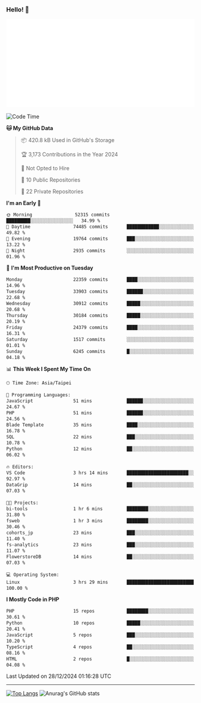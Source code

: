### Hello! 👋

![Metrics](/metrics.classic.svg)

<!--START_SECTION:waka-->
![Code Time](http://img.shields.io/badge/Code%20Time-2%2C121%20hrs%2051%20mins-blue)

**🐱 My GitHub Data** 

> 📦 420.8 kB Used in GitHub's Storage 
 > 
> 🏆 3,173 Contributions in the Year 2024
 > 
> 🚫 Not Opted to Hire
 > 
> 📜 10 Public Repositories 
 > 
> 🔑 22 Private Repositories 
 > 
**I'm an Early 🐤** 

```text
🌞 Morning                52315 commits       █████████░░░░░░░░░░░░░░░░   34.99 % 
🌆 Daytime                74485 commits       ████████████░░░░░░░░░░░░░   49.82 % 
🌃 Evening                19764 commits       ███░░░░░░░░░░░░░░░░░░░░░░   13.22 % 
🌙 Night                  2935 commits        ░░░░░░░░░░░░░░░░░░░░░░░░░   01.96 % 
```
📅 **I'm Most Productive on Tuesday** 

```text
Monday                   22359 commits       ████░░░░░░░░░░░░░░░░░░░░░   14.96 % 
Tuesday                  33903 commits       ██████░░░░░░░░░░░░░░░░░░░   22.68 % 
Wednesday                30912 commits       █████░░░░░░░░░░░░░░░░░░░░   20.68 % 
Thursday                 30184 commits       █████░░░░░░░░░░░░░░░░░░░░   20.19 % 
Friday                   24379 commits       ████░░░░░░░░░░░░░░░░░░░░░   16.31 % 
Saturday                 1517 commits        ░░░░░░░░░░░░░░░░░░░░░░░░░   01.01 % 
Sunday                   6245 commits        █░░░░░░░░░░░░░░░░░░░░░░░░   04.18 % 
```


📊 **This Week I Spent My Time On** 

```text
🕑︎ Time Zone: Asia/Taipei

💬 Programming Languages: 
JavaScript               51 mins             ██████░░░░░░░░░░░░░░░░░░░   24.67 % 
PHP                      51 mins             ██████░░░░░░░░░░░░░░░░░░░   24.56 % 
Blade Template           35 mins             ████░░░░░░░░░░░░░░░░░░░░░   16.78 % 
SQL                      22 mins             ███░░░░░░░░░░░░░░░░░░░░░░   10.78 % 
Python                   12 mins             ██░░░░░░░░░░░░░░░░░░░░░░░   06.02 % 

🔥 Editors: 
VS Code                  3 hrs 14 mins       ███████████████████████░░   92.97 % 
DataGrip                 14 mins             ██░░░░░░░░░░░░░░░░░░░░░░░   07.03 % 

🐱‍💻 Projects: 
bi-tools                 1 hr 6 mins         ████████░░░░░░░░░░░░░░░░░   31.80 % 
fsweb                    1 hr 3 mins         ████████░░░░░░░░░░░░░░░░░   30.46 % 
cohorts_jp               23 mins             ███░░░░░░░░░░░░░░░░░░░░░░   11.40 % 
fs-analytics             23 mins             ███░░░░░░░░░░░░░░░░░░░░░░   11.07 % 
FlowerstoreDB            14 mins             ██░░░░░░░░░░░░░░░░░░░░░░░   07.03 % 

💻 Operating System: 
Linux                    3 hrs 29 mins       █████████████████████████   100.00 % 
```

**I Mostly Code in PHP** 

```text
PHP                      15 repos            ████████░░░░░░░░░░░░░░░░░   30.61 % 
Python                   10 repos            █████░░░░░░░░░░░░░░░░░░░░   20.41 % 
JavaScript               5 repos             ███░░░░░░░░░░░░░░░░░░░░░░   10.20 % 
TypeScript               4 repos             ██░░░░░░░░░░░░░░░░░░░░░░░   08.16 % 
HTML                     2 repos             █░░░░░░░░░░░░░░░░░░░░░░░░   04.08 % 
```




 Last Updated on 28/12/2024 01:16:28 UTC
<!--END_SECTION:waka-->

<hr>

<span style="display:inline-block">[![Top Langs](https://github-readme-stats.vercel.app/api/top-langs/?username=maureendadap&layout=compact&theme=transparent)](https://github.com/anuraghazra/github-readme-stats)</span>
<span style="display:inline-block">![Anurag's GitHub stats](https://github-readme-stats.vercel.app/api?username=maureendadap&show_icons=true&theme=transparent&count_private=true)</span>

<!--
**MaureenDadap/maureendadap** is a ✨ _special_ ✨ repository because its `README.md` (this file) appears on your GitHub profile.

Here are some ideas to get you started:

- 🔭 I’m currently working on ...
- 🌱 I’m currently learning ...
- 👯 I’m looking to collaborate on ...
- 🤔 I’m looking for help with ...
- 💬 Ask me about ...
- 📫 How to reach me: ...
- 😄 Pronouns: ...
- ⚡ Fun fact: ...
-->
